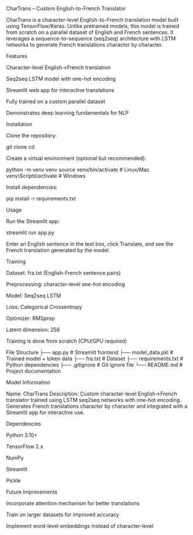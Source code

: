 CharTrans – Custom English-to-French Translator

CharTrans is a character-level English-to-French translation model built using TensorFlow/Keras. Unlike pretrained models, this model is trained from scratch on a parallel dataset of English and French sentences. It leverages a sequence-to-sequence (seq2seq) architecture with LSTM networks to generate French translations character by character.

Features

Character-level English→French translation

Seq2seq LSTM model with one-hot encoding

Streamlit web app for interactive translations

Fully trained on a custom parallel dataset

Demonstrates deep learning fundamentals for NLP

Installation

Clone the repository:

git clone <your-repo-url>
cd <repo-folder>


Create a virtual environment (optional but recommended):

python -m venv venv
source venv/bin/activate  # Linux/Mac
venv\Scripts\activate     # Windows


Install dependencies:

pip install -r requirements.txt

Usage

Run the Streamlit app:

streamlit run app.py


Enter an English sentence in the text box, click Translate, and see the French translation generated by the model.

Training

Dataset: fra.txt (English-French sentence pairs)

Preprocessing: character-level one-hot encoding

Model: Seq2seq LSTM

Loss: Categorical Crossentropy

Optimizer: RMSprop

Latent dimension: 256

Training is done from scratch (CPU/GPU required)

File Structure
├── app.py                  # Streamlit frontend
├── model_data.pkl          # Trained model + token data
├── fra.txt                 # Dataset
├── requirements.txt        # Python dependencies
├── .gitignore              # Git ignore file
└── README.md               # Project documentation

Model Information

Name: CharTrans
Description: Custom character-level English→French translator trained using LSTM seq2seq networks with one-hot encoding. Generates French translations character by character and integrated with a Streamlit app for interactive use.

Dependencies

Python 3.10+

TensorFlow 2.x

NumPy

Streamlit

Pickle

Future Improvements

Incorporate attention mechanism for better translations

Train on larger datasets for improved accuracy

Implement word-level embeddings instead of character-level
